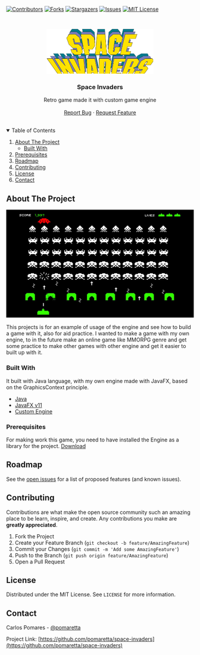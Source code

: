 [![Contributors][contributors-shield]][contributors-url]
[![Forks][forks-shield]][forks-url]
[![Stargazers][stars-shield]][stars-url]
[![Issues][issues-shield]][issues-url]
[![MIT License][license-shield]][license-url]



<!-- PROJECT LOGO -->
<br />
<p align="center">
  <a href="https://github.com/othneildrew/Best-README-Template">
    <img src="images/logo.png" alt="Logo" width="auto" height="120">
  </a>

  <h3 align="center">Space Invaders</h3>

  <p align="center">
    Retro game made it with custom game engine
    <br />
    <br />
    <a href="https://github.com/pomaretta/space-invaders/issues">Report Bug</a>
    ·
    <a href="https://github.com/pomaretta/space-invaders/issues">Request Feature</a>
    <br />
    <br />
  </p>
</p>



<!-- TABLE OF CONTENTS -->
<details open="open">
  <summary>Table of Contents</summary>
  <ol>
    <li>
      <a href="#about-the-project">About The Project</a>
      <ul>
        <li><a href="#built-with">Built With</a></li>
      </ul>
    </li>
    <li><a href="#prerequisites">Prerequisites</a></li>
    <li><a href="#roadmap">Roadmap</a></li>
    <li><a href="#contributing">Contributing</a></li>
    <li><a href="#license">License</a></li>
    <li><a href="#contact">Contact</a></li>
  </ol>
</details>



<!-- ABOUT THE PROJECT -->
## About The Project

[![Product Name Screen Shot][product-screenshot]](https://carlospomares.es)

This projects is for an example of usage of the engine and see how to build a game with it, also for aid practice. I wanted to make a game with my own engine, to in the future make an online game like MMORPG genre and get some practice to make other games with other engine and get it easier to built up with it. 

### Built With

It built with Java language, with my own engine made with JavaFX, based on the GraphicsContext principle.

* [Java](https://openjdk.java.net)
* [JavaFX v11](https://openjfx.io)
* [Custom Engine](https://github.com/pomaretta/project-engine)


### Prerequisites

For making work this game, you need to have installed the Engine as a library for the project. [Download](https://github.com/pomaretta/project-engine)


<!-- ROADMAP -->
## Roadmap

See the [open issues](https://github.com/pomaretta/space-invaders/issues) for a list of proposed features (and known issues).



<!-- CONTRIBUTING -->
## Contributing

Contributions are what make the open source community such an amazing place to be learn, inspire, and create. Any contributions you make are **greatly appreciated**.

1. Fork the Project
2. Create your Feature Branch (`git checkout -b feature/AmazingFeature`)
3. Commit your Changes (`git commit -m 'Add some AmazingFeature'`)
4. Push to the Branch (`git push origin feature/AmazingFeature`)
5. Open a Pull Request



<!-- LICENSE -->
## License

Distributed under the MIT License. See `LICENSE` for more information.



<!-- CONTACT -->
## Contact

Carlos Pomares - [@pomaretta](https://twitter.com/pomaretta)

Project Link: [https://github.com/pomaretta/space-invaders](https://github.com/pomaretta/space-invaders)



<!-- MARKDOWN LINKS & IMAGES -->
<!-- https://www.markdownguide.org/basic-syntax/#reference-style-links -->
[contributors-shield]: https://img.shields.io/github/contributors/pomaretta/space-invaders.svg?style=for-the-badge
[contributors-url]: https://github.com/pomaretta/space-invaders/graphs/contributors
[forks-shield]: https://img.shields.io/github/forks/pomaretta/space-invaders.svg?style=for-the-badge
[forks-url]: https://github.com/pomaretta/space-invaders/network/members
[stars-shield]: https://img.shields.io/github/stars/pomaretta/space-invaders.svg?style=for-the-badge
[stars-url]: https://github.com/pomaretta/space-invaders/stargazers
[issues-shield]: https://img.shields.io/github/issues/pomaretta/space-invaders.svg?style=for-the-badge
[issues-url]: https://github.com/pomaretta/space-invaders/issues
[license-shield]: https://img.shields.io/github/license/pomaretta/space-invaders.svg?style=for-the-badge
[license-url]: https://github.com/pomaretta/space-invaders/blob/master/LICENSE.txt
[product-screenshot]: images/game.jpg